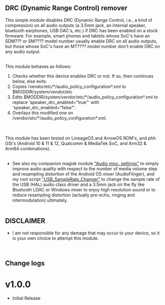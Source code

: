 ## DRC (Dynamic Range Control)  remover

This simple module disables DRC (Dynamic Range Control, i.e., a kind of compression) on all audio outputs (a 3.5mm jack, an internal speaker, bluetooth earphones, USB DAC's, etc.) if DRC has been enabled on a stock firmware. For example, smart phones and tablets whose SoC's have an SDM??? or SM???? model number usually enable DRC on all audio outputs, but those whose SoC's have an MT???? model number don't enable DRC on any audio output.<br/>
<br/>

This module behaves as follows:
<ol>
    <li>Checks whether this device enables DRC  or not. If so, then continues below, else exits.</li>
    <li>Copies /vendor/etc/*/audio_policy_configuration*.xml to $MODDIR/system/vendor/etc</li>
    <li>Edits $MODDIR/system/vendor/etc/*/audio_policy_configuration*.xml to replace
     'speaker_drc_enabled="true"' with 'speaker_drc_enabled="false"'.</li>
    <li>Overlays this modified one on /vendor/etc/*/audio_policy_configuration*.xml.</li>
</ol>
<br/>
<br/>
This module has been tested on LineageOS and ArrowOS ROM's, and phh GSI's (Android 10 & 11 & 12, Qualcomm & MediaTek SoC, and Arm32 & Arm64 combinations). 
<br/><br/>

* See also my companion magisk module ["Audio misc. settings"](https://github.com/Magisk-Modules-Alt-Repo/audio-misc-settings) to simply improve audio quality with respect to the number of media volume step and resampling distortion of the Android OS mixer (AudioFlinger), and my root script ["USB_SampleRate_Changer"](https://github.com/yzyhk904/USB_SampleRate_Changer) to change the sample rate of the USB (HAL) audio class driver and a 3.5mm jack on the fly like Bluetooth LDAC or Windows mixer to enjoy high resolution sound or to reduce resampling distortion (actually pre-echo, ringing and intermodulation) ultimately. 
<br/><br/>


## DISCLAIMER

* I am not responsible for any damage that may occur to your device, so it is your own choice to attempt this module.
<br/>

## Change logs

# v1.0.0
* Initial Release

##